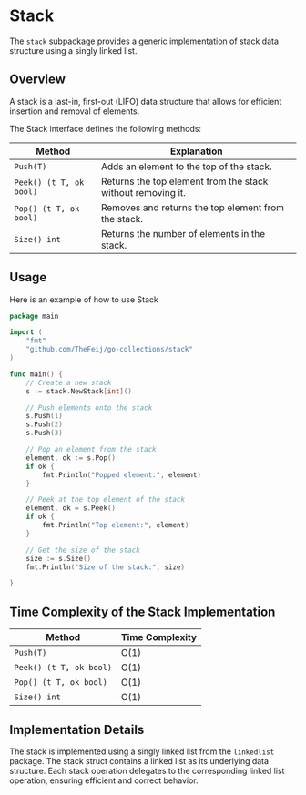# Stack

The `stack` subpackage provides a generic implementation of stack data structure using a singly linked list.

## Overview

A stack is a last-in, first-out (LIFO) data structure that allows for efficient insertion
and removal of elements. 

The Stack interface defines the following methods:

| Method                                      | Explanation                                                 |
|---------------------------------------------|-------------------------------------------------------------|
| `Push(T)`                                   | Adds an element to the top of the stack.                    |
| `Peek() (t T, ok bool)`                     | Returns the top element from the stack without removing it. |
| `Pop() (t T, ok bool)`                      | Removes and returns the top element from the stack.         |
| `Size() int`                                | Returns the number of elements in the stack.                |


## Usage

Here is an example of how to use Stack

```go
package main

import (
	"fmt"
	"github.com/TheFeij/go-collections/stack"
)

func main() {
	// Create a new stack
	s := stack.NewStack[int]()

	// Push elements onto the stack
	s.Push(1)
	s.Push(2)
	s.Push(3)

	// Pop an element from the stack
	element, ok := s.Pop()
	if ok {
		fmt.Println("Popped element:", element)
	}

	// Peek at the top element of the stack
	element, ok = s.Peek()
	if ok {
		fmt.Println("Top element:", element)
	}

	// Get the size of the stack
	size := s.Size()
	fmt.Println("Size of the stack:", size)

}
```

## Time Complexity of the Stack Implementation

| Method                                      | Time Complexity |
|---------------------------------------------|-----------------|
| `Push(T)`                                   | O(1)            |
| `Peek() (t T, ok bool)`                     | O(1)            |
| `Pop() (t T, ok bool)`                      | O(1)            |
| `Size() int`                                | O(1)            |


## Implementation Details

The stack is implemented using a singly linked list from the `linkedlist` package.
The stack struct contains a linked list as its underlying data structure. 
Each stack operation delegates to the corresponding linked list operation, 
ensuring efficient and correct behavior.